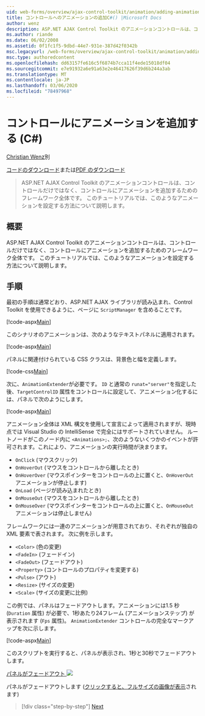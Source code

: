 ```yaml
---
uid: web-forms/overview/ajax-control-toolkit/animation/adding-animation-to-a-control-cs
title: コントロールへのアニメーションの追加C#() |Microsoft Docs
author: wenz
description: ASP.NET AJAX Control Toolkit のアニメーションコントロールは、コントロールだけではなく、コントロールにアニメーションを追加するためのフレームワーク全体です。 このチュートリアルでは、
ms.author: riande
ms.date: 06/02/2008
ms.assetid: 0f1fc1f5-9dbd-44e7-931e-387d42f0342b
msc.legacyurl: /web-forms/overview/ajax-control-toolkit/animation/adding-animation-to-a-control-cs
msc.type: authoredcontent
ms.openlocfilehash: dd63157fe616c5f6874b7cca11f4ede15018df04
ms.sourcegitcommit: e7e91932a6e91a63e2e46417626f39d6b244a3ab
ms.translationtype: MT
ms.contentlocale: ja-JP
ms.lasthandoff: 03/06/2020
ms.locfileid: "78497968"
---
```

# <a name="adding-animation-to-a-control-c"></a>コントロールにアニメーションを追加する (C#)

[Christian Wenz](https://github.com/wenz)別

[コードのダウンロード](https://download.microsoft.com/download/f/9/a/f9a26acd-8df4-4484-8a18-199e4598f411/Animation1.cs.zip)または[PDF のダウンロード](https://download.microsoft.com/download/6/7/1/6718d452-ff89-4d3f-a90e-c74ec2d636a3/animation1CS.pdf)

> ASP.NET AJAX Control Toolkit のアニメーションコントロールは、コントロールだけではなく、コントロールにアニメーションを追加するためのフレームワーク全体です。 このチュートリアルでは、このようなアニメーションを設定する方法について説明します。

## <a name="overview"></a>概要

ASP.NET AJAX Control Toolkit のアニメーションコントロールは、コントロールだけではなく、コントロールにアニメーションを追加するためのフレームワーク全体です。 このチュートリアルでは、このようなアニメーションを設定する方法について説明します。

## <a name="steps"></a>手順

最初の手順は通常どおり、ASP.NET AJAX ライブラリが読み込まれ、Control Toolkit を使用できるように、ページに `ScriptManager` を含めることです。

[!code-aspx[Main](adding-animation-to-a-control-cs/samples/sample1.aspx)]

このシナリオのアニメーションは、次のようなテキストパネルに適用されます。

[!code-aspx[Main](adding-animation-to-a-control-cs/samples/sample2.aspx)]

パネルに関連付けられている CSS クラスは、背景色と幅を定義します。

[!code-css[Main](adding-animation-to-a-control-cs/samples/sample3.css)]

次に、`AnimationExtender`が必要です。 `ID` と通常の `runat="server"`を指定した後、`TargetControlID` 属性をコントロールに設定して、アニメーション化するには、パネルで次のようにします。

[!code-aspx[Main](adding-animation-to-a-control-cs/samples/sample4.aspx)]

アニメーション全体は XML 構文を使用して宣言によって適用されますが、現時点では Visual Studio の IntelliSense で完全にはサポートされていません。 ルートノードがこのノード内に `<Animations>;`、次のようないくつかのイベントが許可されます。これにより、アニメーションの実行時間が決まります。

- `OnClick` (マウスクリック)
- `OnHoverOut` (マウスをコントロールから離したとき)
- `OnHoverOver` (マウスポインターをコントロールの上に置くと、`OnHoverOut` アニメーションが停止します)
- `OnLoad` (ページが読み込まれたとき)
- `OnMouseOut` (マウスをコントロールから離したとき)
- `OnMouseOver` (マウスポインターをコントロールの上に置くと、`OnMouseOut` アニメーションは停止しません)

フレームワークには一連のアニメーションが用意されており、それぞれが独自の XML 要素で表されます。 次に例を示します。

- `<Color>` (色の変更)
- `<FadeIn>` (フェードイン)
- `<FadeOut>` (フェードアウト)
- `<Property>` (コントロールのプロパティを変更する)
- `<Pulse>` (アウト)
- `<Resize>` (サイズの変更)
- `<Scale>` (サイズの変更に比例)

この例では、パネルはフェードアウトします。アニメーションには1.5 秒 (`Duration` 属性) が必要で、1秒あたり24フレーム (アニメーションステップ) が表示されます (`Fps` 属性)。 `AnimationExtender` コントロールの完全なマークアップを次に示します。

[!code-aspx[Main](adding-animation-to-a-control-cs/samples/sample5.aspx)]

このスクリプトを実行すると、パネルが表示され、1秒と30秒でフェードアウトします。

[パネルがフェードアウト ![](adding-animation-to-a-control-cs/_static/image2.png)](adding-animation-to-a-control-cs/_static/image1.png)

パネルがフェードアウトします ([クリックすると、フルサイズの画像が表示](adding-animation-to-a-control-cs/_static/image3.png)されます)

> [!div class="step-by-step"]
> [Next](executing-several-animations-at-the-same-time-cs.md)
